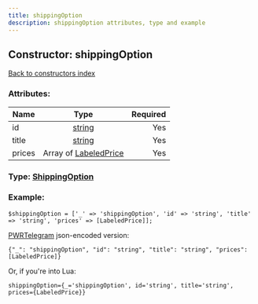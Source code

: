```yaml
---
title: shippingOption
description: shippingOption attributes, type and example
---
```

## Constructor: shippingOption  
[Back to constructors index](index.md)



### Attributes:

| Name     |    Type       | Required |
|----------|:-------------:|---------:|
|id|[string](../types/string.md) | Yes|
|title|[string](../types/string.md) | Yes|
|prices|Array of [LabeledPrice](../types/LabeledPrice.md) | Yes|



### Type: [ShippingOption](../types/ShippingOption.md)


### Example:

```
$shippingOption = ['_' => 'shippingOption', 'id' => 'string', 'title' => 'string', 'prices' => [LabeledPrice]];
```  

[PWRTelegram](https://pwrtelegram.xyz) json-encoded version:

```
{"_": "shippingOption", "id": "string", "title": "string", "prices": [LabeledPrice]}
```


Or, if you're into Lua:  


```
shippingOption={_='shippingOption', id='string', title='string', prices={LabeledPrice}}

```


